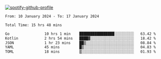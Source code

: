 [![spotify-github-profile](https://spotify-github-profile.vercel.app/api/view?uid=313pysyt3uxkjdidtiuvzf7nrnnu&cover_image=true&theme=natemoo-re&show_offline=false&background_color=121212&interchange=false&bar_color=53b14f&bar_color_cover=false)](https://spotify-github-profile.vercel.app/api/view?uid=313pysyt3uxkjdidtiuvzf7nrnnu&redirect=true)

<!--START_SECTION:waka-->

```txt
From: 10 January 2024 - To: 17 January 2024

Total Time: 15 hrs 48 mins

Go                10 hrs 1 min    ████████████████░░░░░░░░░   63.42 %
Kotlin            2 hrs 54 mins   ████▓░░░░░░░░░░░░░░░░░░░░   18.42 %
JSON              1 hr 23 mins    ██▒░░░░░░░░░░░░░░░░░░░░░░   08.84 %
YAML              45 mins         █▒░░░░░░░░░░░░░░░░░░░░░░░   04.83 %
TOML              18 mins         ▒░░░░░░░░░░░░░░░░░░░░░░░░   01.93 %
```

<!--END_SECTION:waka-->